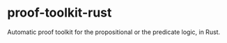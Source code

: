 # proof-toolkit-rust
Automatic proof toolkit for the propositional or the predicate logic, in Rust.
